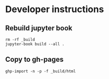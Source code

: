# Developer instructions

## Rebuild jupyter book

```
rm -rf _build
jupyter-book build --all .
```

## Copy to gh-pages

```
ghp-import -n -p -f _build/html
```